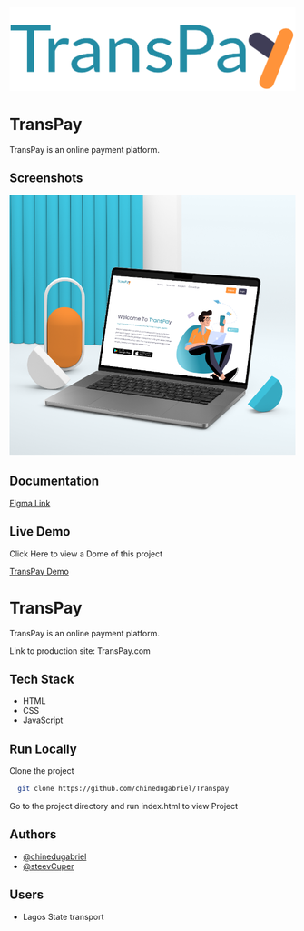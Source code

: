 
![Logo](./transPay-logo.png)


# TransPay

TransPay is an online payment platform.


## Screenshots

![App Screenshot](./design/Screenshot-transpay.png)


## Documentation

[Figma Link](https://www.figma.com/file/zJABOP58JFsLGdeXhtI5MN/TransPay?type=design&node-id=0%3A1&mode=design&t=qPeuBLqxAatpG3Bm-1)

## Live Demo

Click Here to view a Dome of this project

[TransPay Demo](https://transpay626.netlify.app/)

# TransPay

TransPay is an online payment platform.

Link to production site: TransPay.com

## Tech Stack

- HTML
- CSS
- JavaScript



## Run Locally

Clone the project

```bash
  git clone https://github.com/chinedugabriel/Transpay
```

Go to the project directory and run index.html to view Project



## Authors

- [@chinedugabriel](https://www.https://github.com/chinedugabriel)
- [@steevCuper](https://github.com/steevCuper)



## Users

- Lagos State transport




